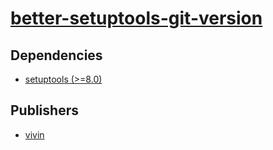 # [better-setuptools-git-version](https://pypi.org/project/better-setuptools-git-version)

## Dependencies
- [setuptools (>=8.0)](packages/s/setuptools.md)



## Publishers
- [vivin](https://pypi.org/user/vivin)

